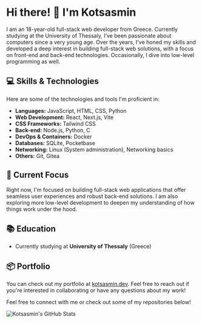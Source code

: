 # Hi there! 👋 I'm Kotsasmin

I am an 18-year-old full-stack web developer from Greece. Currently studying at the University of Thessaly, I’ve been passionate about computers since a very young age. Over the years, I've honed my skills and developed a deep interest in building full-stack web solutions, with a focus on front-end and back-end technologies. Occasionally, I dive into low-level programming as well.

## 💻 Skills & Technologies

Here are some of the technologies and tools I'm proficient in:

- **Languages:** JavaScript, HTML, CSS, Python
- **Web Development:** React, Next.js, Vite
- **CSS Frameworks:** Tailwind CSS
- **Back-end:** Node.js, Python, C
- **DevOps & Containers:** Docker
- **Databases:** SQLite, Pocketbase
- **Networking:** Linux (System administration), Networking basics
- **Others:** Git, Gitea

## 🌱 Current Focus

Right now, I'm focused on building full-stack web applications that offer seamless user experiences and robust back-end solutions. I am also exploring more low-level development to deepen my understanding of how things work under the hood.

## 📚 Education

- Currently studying at **University of Thessaly** (Greece)

## 📦 Portfolio

You can check out my portfolio at [kotsasmin.dev](https://kotsasmin.dev). Feel free to reach out if you're interested in collaborating or have any questions about my work!


Feel free to connect with me or check out some of my repositories below!

<!-- GitHub stats -->
![Kotsasmin's GitHub Stats](https://github-readme-stats.vercel.app/api?username=kotsasmin&show_icons=true&hide_title=true&count_private=true&hide=prs)
